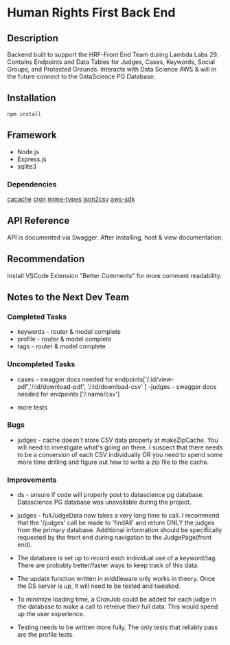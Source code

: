 # Human Rights First Back End

## Description

Backend built to support the HRF-Front End Team during Lambda Labs 29. Contains Endpoints and Data Tables for Judges, Cases, Keywords, Social Groups, and Protected Grounds. Interacts with Data Science AWS & will in the future connect to the DataScience PG Database.

## Installation

`npm install`

## Framework

- Node.js
- Express.js
- sqlite3

### Dependencies

[cacache](https://www.npmjs.com/package/cacache)
[cron](https://www.npmjs.com/package/cron)
[mime-types](https://www.npmjs.com/package/mime-types)
[json2csv](https://www.npmjs.com/package/json2csv)
[aws-sdk](https://www.npmjs.com/package/aws-sdk)

## API Reference

API is documented via Swagger.
After installing, host & view documentation.

## Recommendation

Install VSCode Extension "Better Comments" for more comment readability.

## Notes to the Next Dev Team

### Completed Tasks

- keywords - router & model complete
- profile - router & model complete
- tags - router & model complete

### Uncompleted Tasks

- cases - swagger docs needed for endpoints['/:id/view-pdf','/:id/download-pdf', '/:id/download-csv' ]
  -judges - swagger docs needed for endpoints ['/:name/csv']

- more tests

### Bugs

- judges - cache doesn't store CSV data properly at makeZipCache. You will need to investigate what's going on there. I suspect that there needs to be a conversion of each CSV individually OR you need to spend some more time drilling and figure out how to write a zip file to the cache.

### Improvements

- ds - unsure if code will properly post to datascience pg database. Datascience PG database was unavailable during the project.

- judges - fullJudgeData now takes a very long time to call. I recommend that the '/judges' call be made to 'findAll' and return ONLY the judges from the primary database. Additional information should be specifically requested by the front end during navigation to the JudgePage(front end).

- The database is set up to record each individual use of a keyword/tag. There are probably better/faster ways to keep track of this data.

- The update function written in middleware only works in theory. Once the DS server is up, it will need to be tested and tweaked.

- To minimize loading time, a CronJob could be added for each judge in the database to make a call to retreive their full data. This would speed up the user experience.

- Testing needs to be written more fully. The only tests that reliably pass are the profile tests.
